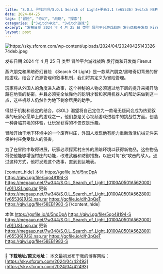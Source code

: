 ```yaml
---
title: "S.O.L 寻找光明/S.O.L Search of Light+更新1.1 (v65536) Switch NSP英文 400M"
date: 2024-04-25
tags: ["冒险", "奇幻", "战略", "探索"]
categories: ["Switch中文", "Switch游戏"]
excerpt: "发布日期 2024 年 4 月 25 日 类型 冒险平台游戏战略 发行商和开发商 Firenut 蒸汽朋克和黑暗奇幻冒险 《Search Of Light》是一款蒸汽朋克/黑暗奇幻背景的冒险游戏，结合了资源管理和叙事机制，我们将其定义为冒险管理。 玩家将从外国人的角度进入故事，这个神秘的人物必须通过&hellip;"
layout: post
---
```


<img class="aligncenter" src="https://sky.sfcrom.com/wp-content/uploads/2024/04/20240425143326-74deb.jpeg" alt="https://sky.sfcrom.com/wp-content/uploads/2024/04/20240425143326-74deb.jpeg" />

发布日期	2024 年 4 月 25 日
类型	冒险平台游戏战略
发行商和开发商 Firenut

蒸汽朋克和黑暗奇幻冒险
《Search Of Light》是一款蒸汽朋克/黑暗奇幻背景的冒险游戏，结合了资源管理和叙事机制，我们将其定义为冒险管理。

玩家将从外国人的角度进入故事，这个神秘的人物必须通过地下层的提升来揭开隐藏在地表的秘密。并且必须完全依靠他的聪明才智和家用机器人的帮助来做到这一点，这些机器人仍然作为地下剩余居民的助手。

得益于机制和设定的结合，《SOL》渴望将自己定位为一款毫无疑问会成为热爱叙事的玩家心愿单上的游戏之一，他们总是关心视频游戏进程中的挑战性方面。创造一种身临其境的体验，让玩家获得的不仅仅是乐趣。

冒险开始于地下环境中的一个废弃村庄，外国人发现他有能力重新激活机械元件来保护村庄免受敌人的侵害。

为了在冒险中取得进展，玩家必须探索村庄外的黑暗环境以获得新物品，这些物品将使他能够增强村庄的功能，改进武器和防御措施，以应对每“夜”攻击的敌人。通过这种方式，他将发现这个故事，直到到达地表。

[content_hide]
本体
https://gofile.io/d/5ndDpA
https://qiwi.gg/file/5qo48194-S
https://megaup.net/7w344/S.O.L_Search_of_Light_[0100A0501A562000][v0][US].nsp.rar
更新
https://megaup.net/7w348/S.O.L_Search_of_Light_[0100A0501A562800][v65536][US].nsp.rar
https://gofile.io/d/h3pQeT
https://qiwi.gg/file/58EB1983-S
[/content_hide]

<!--wechatfans start-->
本体
https://gofile.io/d/5ndDpA
https://qiwi.gg/file/5qo48194-S
https://megaup.net/7w344/S.O.L_Search_of_Light_[0100A0501A562000][v0][US].nsp.rar
更新
https://megaup.net/7w348/S.O.L_Search_of_Light_[0100A0501A562800][v65536][US].nsp.rar
https://gofile.io/d/h3pQeT
https://qiwi.gg/file/58EB1983-S
<!--wechatfans end-->

---
📖 **下载地址/原文地址：** 本文最初发布于我的博客网站：[https://sky.sfcrom.com/2024/04/42493](https://sky.sfcrom.com/2024/04/42493)
